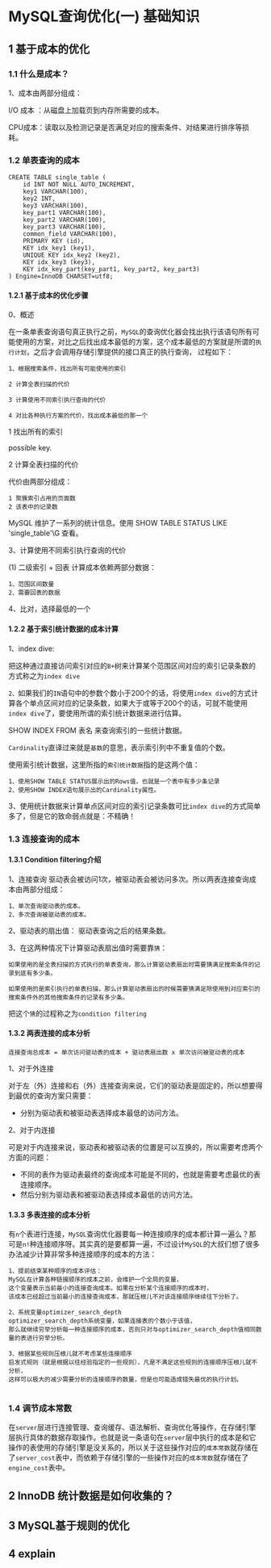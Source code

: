 # MySQL查询优化\(一\) 基础知识

## 1 基于成本的优化

### 1.1 什么是成本？

1、成本由两部分组成：

I/O 成本 ：从磁盘上加载页到内存所需要的成本。

CPU成本：读取以及检测记录是否满足对应的搜索条件、对结果进行排序等损耗。

### 1.2 单表查询的成本

```text
CREATE TABLE single_table (
    id INT NOT NULL AUTO_INCREMENT,
    key1 VARCHAR(100),
    key2 INT,
    key3 VARCHAR(100),
    key_part1 VARCHAR(100),
    key_part2 VARCHAR(100),
    key_part3 VARCHAR(100),
    common_field VARCHAR(100),
    PRIMARY KEY (id),
    KEY idx_key1 (key1),
    UNIQUE KEY idx_key2 (key2),
    KEY idx_key3 (key3),
    KEY idx_key_part(key_part1, key_part2, key_part3)
) Engine=InnoDB CHARSET=utf8;
```

#### 1.2.1 基于成本的优化步骤

0、概述

在一条单表查询语句真正执行之前，`MySQL`的查询优化器会找出执行该语句所有可能使用的方案，对比之后找出成本最低的方案，这个成本最低的方案就是所谓的`执行计划`，之后才会调用存储引擎提供的接口真正的执行查询， 过程如下：

```text
1、根据搜索条件，找出所有可能使用的索引

2 计算全表扫描的代价

3 计算使用不同索引执行查询的代价

4 对比各种执行方案的代价，找出成本最低的那一个
```

1 找出所有的索引

possible key.

2 计算全表扫描的代价

代价由两部分组成：

```text
1 聚簇索引占用的页面数
2 该表中的记录数
```

MySQL 维护了一系列的统计信息。使用 SHOW TABLE STATUS LIKE 'single\_table'\G 查看。



3、计算使用不同索引执行查询的代价

\(1\) 二级索引 + 回表 计算成本依赖两部分数据：

```text
1、范围区间数量
2、需要回表的数据
```



4、比对，选择最低的一个



#### 1.2.2 基于索引统计数据的成本计算

1、index dive:

把这种通过直接访问索引对应的`B+`树来计算某个范围区间对应的索引记录条数的方式称之为`index dive`

`2、`如果我们的`IN`语句中的参数个数小于200个的话，将使用`index dive`的方式计算各个单点区间对应的记录条数，如果大于或等于200个的话，可就不能使用`index dive`了，要使用所谓的索引统计数据来进行估算。



SHOW INDEX FROM 表名  来查询索引的一些统计数据。

`Cardinality`直译过来就是`基数`的意思，表示索引列中不重复值的个数。

使用索引统计数据，这里所指的`索引统计数据`指的是这两个值：

```text
1、使用SHOW TABLE STATUS展示出的Rows值，也就是一个表中有多少条记录
2、使用SHOW INDEX语句展示出的Cardinality属性。
```



3、使用统计数据来计算单点区间对应的索引记录条数可比`index dive`的方式简单多了，但是它的致命弱点就是：不精确！

### 1.3 连接查询的成本

#### 1.3.1 Condition filtering介绍

1、连接查询 驱动表会被访问1次，被驱动表会被访问多次。所以两表连接查询成本由两部分组成：

```text
1、单次查询驱动表的成本。
2、多次查询被驱动表的成本。
```

2、驱动表的扇出值： 驱动表查询之后的结果条数。

3、在这两种情况下计算驱动表扇出值时需要靠`猜`：

```text
如果使用的是全表扫描的方式执行的单表查询，那么计算驱动表扇出时需要猜满足搜索条件的记录到底有多少条。

如果使用的是索引执行的单表扫描，那么计算驱动表扇出的时候需要猜满足除使用到对应索引的搜索条件外的其他搜索条件的记录有多少条。
```

把这个`猜`的过程称之为`condition filtering`

#### 1.3.2 两表连接的成本分析

```text
连接查询总成本 = 单次访问驱动表的成本 + 驱动表扇出数 x 单次访问被驱动表的成本
```

1、对于外连接

对于左（外）连接和右（外）连接查询来说，它们的驱动表是固定的，所以想要得到最优的查询方案只需要：

* 分别为驱动表和被驱动表选择成本最低的访问方法。

2、对于内连接

可是对于内连接来说，驱动表和被驱动表的位置是可以互换的，所以需要考虑两个方面的问题：

* 不同的表作为驱动表最终的查询成本可能是不同的，也就是需要考虑最优的表连接顺序。
* 然后分别为驱动表和被驱动表选择成本最低的访问方法。

#### 1.3.3 多表连接的成本分析

有`n`个表进行连接，`MySQL`查询优化器要每一种连接顺序的成本都计算一遍么？那可是`n!`种连接顺序呀。其实真的是要都算一遍，不过设计`MySQL`的大叔们想了很多办法减少计算非常多种连接顺序的成本的方法：

```text
1、提前结束某种顺序的成本评估：
MySQL在计算各种链接顺序的成本之前，会维护一个全局的变量，
这个变量表示当前最小的连接查询成本。如果在分析某个连接顺序的成本时，
该成本已经超过当前最小的连接查询成本，那就压根儿不对该连接顺序继续往下分析了。

2、系统变量optimizer_search_depth
optimizer_search_depth系统变量，如果连接表的个数小于该值，
那么就继续穷举分析每一种连接顺序的成本，否则只对与optimizer_search_depth值相同数量的表进行穷举分析。

3、根据某些规则压根儿就不考虑某些连接顺序
启发式规则（就是根据以往经验指定的一些规则），凡是不满足这些规则的连接顺序压根儿就不分析，
这样可以极大的减少需要分析的连接顺序的数量，但是也可能造成错失最优的执行计划。


```



### 1.4 调节成本常数

在`server`层进行连接管理、查询缓存、语法解析、查询优化等操作，在存储引擎层执行具体的数据存取操作。也就是说一条语句在`server`层中执行的成本是和它操作的表使用的存储引擎是没关系的，所以关于这些操作对应的`成本常数`就存储在了`server_cost`表中，而依赖于存储引擎的一些操作对应的`成本常数`就存储在了`engine_cost`表中。





## 2 InnoDB 统计数据是如何收集的？



## 3 MySQL基于规则的优化



## 4 explain



